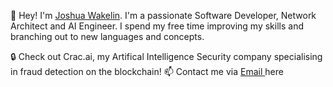 👋 Hey! I'm <a href="https://joshwakelin.dev"> Joshua Wakelin</a>. I'm a passionate Software Developer, Network Architect and AI Engineer. I spend my free time improving my skills and branching out to new languages and concepts. 

🔒 Check out Crac.ai, my Artifical Intelligence Security company specialising in fraud detection on the blockchain! 
📫 Contact me via <a href="mailto:joshua@wakelin.net"> Email </a> here




<!--
**joshwakelin/joshwakelin** is a ✨ _special_ ✨ repository because its `README.md` (this file) appears on your GitHub profile.

Here are some ideas to get you started:

- 🔭 I’m currently working on ...
- 🌱 I’m currently learning ...
- 👯 I’m looking to collaborate on ...
- 🤔 I’m looking for help with ...
- 💬 Ask me about ...
- 📫 How to reach me: ...
- 😄 Pronouns: ...
- ⚡ Fun fact: ...
-->
